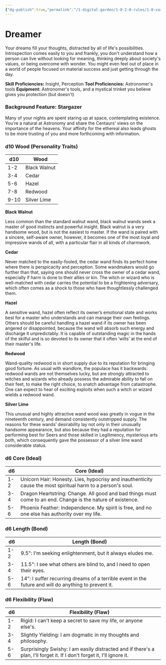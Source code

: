 ```yaml
---
{"dg-publish":true,"permalink":"/1-digital-garden/1-0-2-0-rules/1-0-variant-rules/1-06-1-3-background-dreamer/"}
---
```


# Dreamer

Your dreams fill your thoughts, distracted by all of life's possibilities. Introspection comes easily to you and frankly, you don't understand how a person can live without looking for meaning, thinking deeply about society's values, or being overcome with wonder. You might even feel out of place in a world of people focused on material success and just getting through the day.

**Skill Proficiencies:** Insight, Perception
**Tool Proficiencies:** Astronomer's tools
**Equipment:** Astronomer's tools, and a mystical trinket you believe gives you protection (but doesn't)

### Background Feature: Stargazer

Many of your nights are spent staring up at space, contemplating existence. You're a natural at Astronomy and share the Centaurs' views on the importance of the heavens. Your affinity for the ethereal also leads ghosts to be more trusting of you and more forthcoming with information.

### **d10 Wood (Personality Traits)**

| d10  | Wood         |
| ---- | ------------ |
| 1-2  | Black Walnut |
| 3-4  | Cedar        |
| 5-6  | Hazel        |
| 7-8  | Redwood      |
| 9-10 | Silver Lime  |

**Black Walnut**

Less common than the standard walnut wand, black walnut wands seek a master of good instincts and powerful insight. Black walnut is a very handsome wood, but is not the easiest to master. If the wand is paired with a sincere, self-aware owner, however, it becomes one of the most loyal and impressive wands of all, with a particular flair in all kinds of charmwork.

**Cedar**

Never matched to the easily-fooled, the cedar wand finds its perfect home where there is perspicacity and perception. Some wandmakers would go further than that, saying one should never cross the owner of a cedar wand, especially if harm is done to their allies or kin. The witch or wizard who is well-matched with cedar carries the potential to be a frightening adversary, which often comes as a shock to those who have thoughtlessly challenged them.

**Hazel**

A sensitive wand, hazel often reflect its owner’s emotional state and works best for a master who understands and can manage their own feelings. Others should be careful handling a hazel wand if its owner has been angered or disappointed, because the wand will absorb such energy and discharge it unpredictably. It is capable of outstanding magic in the hands of the skilful and is so devoted to its owner that it often ‘wilts’ at the end of their master's life.

**Redwood**

Wand-quality redwood is in short supply due to its reputation for bringing good fortune. As usual with wandlore, the populace has it backwards: redwood wands are not themselves lucky, but are strongly attracted to witches and wizards who already possess the admirable ability to fall on their feet, to make the right choice, to snatch advantage from catastrophe. One can expect to hear of exciting exploits when such a witch or wizard wields a redwood wand.

**Silver Lime**

This unusual and highly attractive wand wood was greatly in vogue in the nineteenth century, and demand consistently outstripped supply. The reasons for these wands’ desirability lay not only in their unusually handsome appearance, but also because they had a reputation for performing best for Seers and those skilled in Legilimency, mysterious arts both, which consequently gave the possessor of a silver lime wand considerable status.

### **d6 Core (Ideal)**

| d6  | Core (Ideal)                                                                                                |
| --- | ----------------------------------------------------------------------------------------------------------- |
| 1-2 | Unicorn Hair: Honesty. Lies, hypocrisy and inauthenticity cause the most spiritual harm to a person's soul. |
| 3-4 | Dragon Heartstring: Change. All good and bad things must come to an end. Change is the nature of existence. |
| 5-6 | Phoenix Feather: Independence. My spirit is free, and no one else has authority over my life.               |
### **d6 Length (Bond)**

| d6  | Length (Bond)                                                                                        |
| --- | ---------------------------------------------------------------------------------------------------- |
| 1-2 | 9.5": I'm seeking enlightenment, but it always eludes me.                                            |
| 3-4 | 11.5": I see what others are blind to, and I need to open their eyes.                                |
| 5-6 | 14": I suffer recurring dreams of a terrible event in the future and will do anything to prevent it. |
### **d6 Flexibility (Flaw)**

| d6  | Flexibility (Flaw)                                                                                                       |
| --- | ------------------------------------------------------------------------------------------------------------------------ |
| 1-2 | Rigid: I can't keep a secret to save my life, or anyone else's.                                                          |
| 3-4 | Slightly Yielding: I am dogmatic in my thoughts and philosophy.                                                          |
| 5-6 | Surprisingly Swishy: I am easily distracted and if there's a plan, I'll forget it. If I don't forget it, I'll ignore it. |